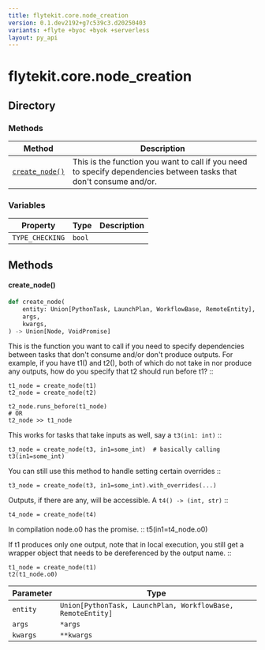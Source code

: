 ```yaml
---
title: flytekit.core.node_creation
version: 0.1.dev2192+g7c539c3.d20250403
variants: +flyte +byoc +byok +serverless
layout: py_api
---
```


# flytekit.core.node_creation

## Directory

### Methods

| Method | Description |
|-|-|
| [`create_node()`](#create_node) | This is the function you want to call if you need to specify dependencies between tasks that don't consume and/or. |


### Variables

| Property | Type | Description |
|-|-|-|
| `TYPE_CHECKING` | `bool` |  |

## Methods

#### create_node()

```python
def create_node(
    entity: Union[PythonTask, LaunchPlan, WorkflowBase, RemoteEntity],
    args,
    kwargs,
) -> Union[Node, VoidPromise]
```
This is the function you want to call if you need to specify dependencies between tasks that don't consume and/or
don't produce outputs. For example, if you have t1() and t2(), both of which do not take in nor produce any
outputs, how do you specify that t2 should run before t1? ::

    t1_node = create_node(t1)
    t2_node = create_node(t2)

    t2_node.runs_before(t1_node)
    # OR
    t2_node >> t1_node

This works for tasks that take inputs as well, say a ``t3(in1: int)`` ::

    t3_node = create_node(t3, in1=some_int)  # basically calling t3(in1=some_int)

You can still use this method to handle setting certain overrides ::

    t3_node = create_node(t3, in1=some_int).with_overrides(...)

Outputs, if there are any, will be accessible. A `t4() -> (int, str)` ::

    t4_node = create_node(t4)

In compilation node.o0 has the promise. ::
    t5(in1=t4_node.o0)

If t1 produces only one output, note that in local execution, you still get a wrapper object that
needs to be dereferenced by the output name. ::

    t1_node = create_node(t1)
    t2(t1_node.o0)


| Parameter | Type |
|-|-|
| `entity` | `Union[PythonTask, LaunchPlan, WorkflowBase, RemoteEntity]` |
| `args` | ``*args`` |
| `kwargs` | ``**kwargs`` |

